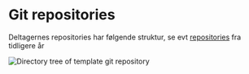 # Git repositories

Deltagernes repositories har følgende struktur, se evt [repositories](https://github.com/UNFDanmark) fra tidligere år

![Directory tree of template git repository](gdc_dir_tree.png)
